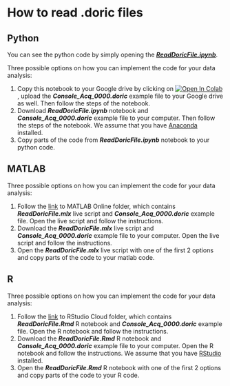 # How to read .doric files

## Python

You can see the python code by simply opening the [___ReadDoricFile.ipynb___](https://github.com/doriclenses/readDoric/blob/main/ReadDoricFile.ipynb).

Three possible options on how you can implement the code for your data analysis:
1. Copy this notebook to your Google drive by clicking on [![Open In Colab](https://colab.research.google.com/assets/colab-badge.svg)]([https://colab.research.google.com/drive/1JI43Y2PLC28qyj_m6qR6iTj9Rvr8PSFc#scrollTo=mSOGdYSj6jZp](https://colab.research.google.com/github/doriclenses/readDoric/blob/main/ReadDoricFile.ipynb)), upload the ___Console_Acq_0000.doric___ example file to your Google drive as well. Then follow the steps of the notebook.
2. Download ___ReadDoricFile.ipynb___ notebook and ___Console_Acq_0000.doric___ example file to your computer. Then follow the steps of the notebook. We assume that you have [Anaconda](https://docs.anaconda.com/free/anaconda/install/windows/) installed.
3. Copy parts of the code from ___ReadDoricFile.ipynb___ notebook to your python code.


## MATLAB

Three possible options on how you can implement the code for your data analysis:
1. Follow the [link](https://drive.matlab.com/sharing/545db9d9-a6cb-4435-87e5-71d3585578cb) to MATLAB Online folder, which contains ___ReadDoricFile.mlx___ live script and ___Console_Acq_0000.doric___ example file. Open the live script and follow the instructions.
2. Download the ___ReadDoricFile.mlx___ live script and ___Console_Acq_0000.doric___ example file to your computer. Open the live script and follow the instructions.
3. Open the ___ReadDoricFile.mlx___ live script with one of the first 2 options and copy parts of the code to your matlab code.


## R
Three possible options on how you can implement the code for your data analysis:
1. Follow the [link](https://posit.cloud/content/4925169) to RStudio Cloud folder, which contains ___ReadDoricFile.Rmd___ R notebook and ___Console_Acq_0000.doric___ example file. Open the R notebook and follow the instructions.
2. Download the ___ReadDoricFile.Rmd___ R notebook and ___Console_Acq_0000.doric___ example file to your computer. Open the R notebook and follow the instructions. We assume that you have [RStudio](https://posit.co/download/rstudio-desktop/) installed.
3. Open the ___ReadDoricFile.Rmd___ R notebook with one of the first 2 options and copy parts of the code to your R code.
